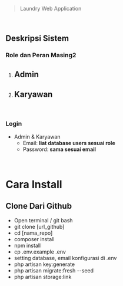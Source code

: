 >   Laundry Web Application <br>
<br>

## Deskripsi Sistem
### Role dan Peran Masing2
1.  Admin 
    -   
2.  Karyawan
    -   
<br>

### Login
-   Admin & Karyawan
    -   Email: **liat database users sesuai role**
    -   Password: **sama sesuai email**
<br>

# Cara Install
## Clone Dari Github
-   Open terminal / git bash
-   git clone [url_github]
-   cd [nama_repo]
-   composer install
-   npm install
-   cp .env.example .env
-   setting database, email konfigurasi di .env
-   php artisan key:generate
-   php artisan migrate:fresh --seed
-   php artisan storage:link
<br>